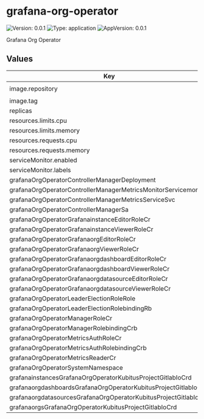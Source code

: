# grafana-org-operator

![Version: 0.0.1](https://img.shields.io/badge/Version-0.0.1-informational?style=flat-square) ![Type: application](https://img.shields.io/badge/Type-application-informational?style=flat-square) ![AppVersion: 0.0.1](https://img.shields.io/badge/AppVersion-0.0.1-informational?style=flat-square)

Grafana Org Operator

## Values

| Key | Type | Default | Description |
|-----|------|---------|-------------|
| image.repository | string | `"registry.gitlab.com/kubitus-project/grafana-org-operator"` |  |
| image.tag | string | `"latest"` |  |
| replicas | int | `1` |  |
| resources.limits.cpu | string | `"500m"` |  |
| resources.limits.memory | string | `"128Mi"` |  |
| resources.requests.cpu | string | `"5m"` |  |
| resources.requests.memory | string | `"64Mi"` |  |
| serviceMonitor.enabled | bool | `false` |  |
| serviceMonitor.labels | object | `{}` |  |
| grafanaOrgOperatorControllerManagerDeployment | object | `{}` |  |
| grafanaOrgOperatorControllerManagerMetricsMonitorServicemonitor | object | `{}` |  |
| grafanaOrgOperatorControllerManagerMetricsServiceSvc | object | `{}` |  |
| grafanaOrgOperatorControllerManagerSa | object | `{}` |  |
| grafanaOrgOperatorGrafanainstanceEditorRoleCr | object | `{}` |  |
| grafanaOrgOperatorGrafanainstanceViewerRoleCr | object | `{}` |  |
| grafanaOrgOperatorGrafanaorgEditorRoleCr | object | `{}` |  |
| grafanaOrgOperatorGrafanaorgViewerRoleCr | object | `{}` |  |
| grafanaOrgOperatorGrafanaorgdashboardEditorRoleCr | object | `{}` |  |
| grafanaOrgOperatorGrafanaorgdashboardViewerRoleCr | object | `{}` |  |
| grafanaOrgOperatorGrafanaorgdatasourceEditorRoleCr | object | `{}` |  |
| grafanaOrgOperatorGrafanaorgdatasourceViewerRoleCr | object | `{}` |  |
| grafanaOrgOperatorLeaderElectionRoleRole | object | `{}` |  |
| grafanaOrgOperatorLeaderElectionRolebindingRb | object | `{}` |  |
| grafanaOrgOperatorManagerRoleCr | object | `{}` |  |
| grafanaOrgOperatorManagerRolebindingCrb | object | `{}` |  |
| grafanaOrgOperatorMetricsAuthRoleCr | object | `{}` |  |
| grafanaOrgOperatorMetricsAuthRolebindingCrb | object | `{}` |  |
| grafanaOrgOperatorMetricsReaderCr | object | `{}` |  |
| grafanaOrgOperatorSystemNamespace | object | `{}` |  |
| grafanainstancesGrafanaOrgOperatorKubitusProjectGitlabIoCrd | object | `{}` |  |
| grafanaorgdashboardsGrafanaOrgOperatorKubitusProjectGitlabIoCrd | object | `{}` |  |
| grafanaorgdatasourcesGrafanaOrgOperatorKubitusProjectGitlabIoCrd | object | `{}` |  |
| grafanaorgsGrafanaOrgOperatorKubitusProjectGitlabIoCrd | object | `{}` |  |
